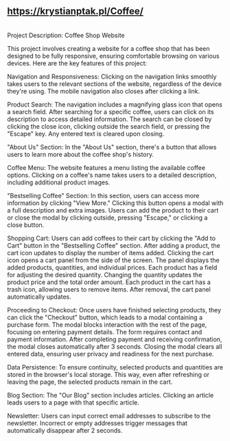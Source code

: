## https://krystianptak.pl/Coffee/

<br>
Project Description: Coffee Shop Website

This project involves creating a website for a coffee shop that has been designed to be fully responsive, ensuring comfortable browsing on various devices. Here are the key features of this project:

Navigation and Responsiveness:
Clicking on the navigation links smoothly takes users to the relevant sections of the website, regardless of the device they're using. The mobile navigation also closes after clicking a link.

Product Search:
The navigation includes a magnifying glass icon that opens a search field. After searching for a specific coffee, users can click on its description to access detailed information. The search can be closed by clicking the close icon, clicking outside the search field, or pressing the "Escape" key. Any entered text is cleared upon closing.

"About Us" Section:
In the "About Us" section, there's a button that allows users to learn more about the coffee shop's history.

Coffee Menu:
The website features a menu listing the available coffee options. Clicking on a coffee's name takes users to a detailed description, including additional product images.

"Bestselling Coffee" Section:
In this section, users can access more information by clicking "View More." Clicking this button opens a modal with a full description and extra images. Users can add the product to their cart or close the modal by clicking outside, pressing "Escape," or clicking a close button.

Shopping Cart:
Users can add coffees to their cart by clicking the "Add to Cart" button in the "Bestselling Coffee" section. After adding a product, the cart icon updates to display the number of items added. Clicking the cart icon opens a cart panel from the side of the screen. The panel displays the added products, quantities, and individual prices. Each product has a field for adjusting the desired quantity. Changing the quantity updates the product price and the total order amount. Each product in the cart has a trash icon, allowing users to remove items. After removal, the cart panel automatically updates.

Proceeding to Checkout:
Once users have finished selecting products, they can click the "Checkout" button, which leads to a modal containing a purchase form. The modal blocks interaction with the rest of the page, focusing on entering payment details. The form requires contact and payment information. After completing payment and receiving confirmation, the modal closes automatically after 3 seconds. Closing the modal clears all entered data, ensuring user privacy and readiness for the next purchase.

Data Persistence:
To ensure continuity, selected products and quantities are stored in the browser's local storage. This way, even after refreshing or leaving the page, the selected products remain in the cart.

Blog Section:
The "Our Blog" section includes articles. Clicking an article leads users to a page with that specific article.

Newsletter:
Users can input correct email addresses to subscribe to the newsletter. Incorrect or empty addresses trigger messages that automatically disappear after 2 seconds.
